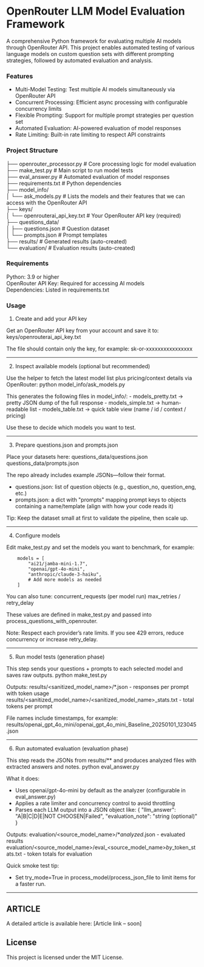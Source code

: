 OpenRouter LLM Model Evaluation Framework
=========================================

A comprehensive Python framework for evaluating multiple AI models through OpenRouter API. This project enables automated testing of various language models on custom question sets with different prompting strategies, followed by automated evaluation and analysis.

### Features

- Multi-Model Testing: Test multiple AI models simultaneously via OpenRouter API
- Concurrent Processing: Efficient async processing with configurable concurrency limits
- Flexible Prompting: Support for multiple prompt strategies per question set
- Automated Evaluation: AI-powered evaluation of model responses
- Rate Limiting: Built-in rate limiting to respect API constraints

### Project Structure

├── openrouter_processor.py   # Core processing logic for model evaluation  
├── make_test.py              # Main script to run model tests  
├── eval_answer.py            # Automated evaluation of model responses  
├── requirements.txt          # Python dependencies  
├── model_info/       
│   └── ask_models.py         # Lists the models and their features that we can access with the OpenRouter API   
├── keys/  
│   └── openrouterai_api_key.txt  # Your OpenRouter API key (required)  
├── questions_data/  
│   ├── questions.json       # Question dataset  
│   └── prompts.json         # Prompt templates  
├── results/                 # Generated results (auto-created)  
└── evaluation/              # Evaluation results (auto-created)  

### Requirements  
  
Python: 3.9 or higher  
OpenRouter API Key: Required for accessing AI models  
Dependencies: Listed in requirements.txt

### Usage

1) Create and add your API key

Get an OpenRouter API key from your account and save it to:
    keys/openrouterai_api_key.txt

The file should contain only the key, for example:
    sk-or-xxxxxxxxxxxxxxxx

------------------------------------------------------
2) Inspect available models (optional but recommended)

Use the helper to fetch the latest model list plus pricing/context details via OpenRouter:
    python model_info/ask_models.py

This generates the following files in model_info/:
    - models_pretty.txt  -> pretty JSON dump of the full response
    - models_simple.txt  -> human-readable list
    - models_table.txt   -> quick table view (name / id / context / pricing)

Use these to decide which models you want to test.

------------------------------------------
3) Prepare questions.json and prompts.json

Place your datasets here:
    questions_data/questions.json
    questions_data/prompts.json

The repo already includes example JSONs—follow their format.
- questions.json: list of question objects (e.g., question_no, question_eng, etc.)
- prompts.json: a dict with "prompts" mapping prompt keys to objects containing a name/template (align with how your code reads it)

Tip: Keep the dataset small at first to validate the pipeline, then scale up.

-------------------
4) Configure models

Edit make_test.py and set the models you want to benchmark, for example:
```
    models = [
        "ai21/jamba-mini-1.7",
        "openai/gpt-4o-mini",
        "anthropic/claude-3-haiku",
        # Add more models as needed
    ]
```
You can also tune:
    concurrent_requests    (per model run)
    max_retries / retry_delay

These values are defined in make_test.py and passed into process_questions_with_openrouter.

Note: Respect each provider’s rate limits. If you see 429 errors, reduce concurrency or increase retry_delay.

-------------------------------------
5) Run model tests (generation phase)

This step sends your questions + prompts to each selected model and saves raw outputs.
    python make_test.py

Outputs:
    results/<sanitized_model_name>/*.json
        - responses per prompt with token usage
    results/<sanitized_model_name>/<sanitized_model_name>_stats.txt
        - total tokens per prompt

File names include timestamps, for example:
    results/openai_gpt_4o_mini/openai_gpt_4o_mini_Baseline_20250101_123045.json

----------------------------------------------
6) Run automated evaluation (evaluation phase)

This step reads the JSONs from results/** and produces analyzed files with extracted answers and notes.
    python eval_answer.py

What it does:
- Uses openai/gpt-4o-mini by default as the analyzer (configurable in eval_answer.py)
- Applies a rate limiter and concurrency control to avoid throttling
- Parses each LLM output into a JSON object like:
      { "llm_answer": "A|B|C|D|E|NOT CHOOSEN|Failed",
        "evaluation_note": "string (optional)" }

Outputs:
    evaluation/<source_model_name>/*_analyzed_<timestamp>.json
        - evaluated results
    evaluation/<source_model_name>/eval_<source_model_name>_by_<analyzer>_token_stats.txt
        - token totals for evaluation

Quick smoke test tip:
- Set try_mode=True in process_model/process_json_file to limit items for a faster run.


---------------------------------------------------------------------
ARTICLE
---------------------------------------------------------------------
A detailed article is available here:
    [Article link – soon]

## License

This project is licensed under the MIT License.

